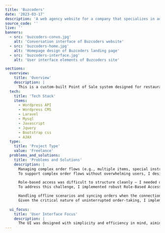 ```yaml
---
title: 'Buzcoders'
date: '2023-03-17'
description: 'A web agency website for a company that specializes in advertising via websites, SEO, paid ads etc. They contacted me for a landing page.'
source_code: ''
live: ''
banners:
  - src: 'buzcoders-convo.jpg'
    alt: 'Conversation interface of Buzcoders website'
  - src: 'buzcoders-home.jpg'
    alt: 'Homepage design of Buzcoders landing page'
  - src: 'buzcoders-interface.jpg'
    alt: 'User interface elements of Buzcoders site'

sections:
  overview:
    title: 'Overview'
    description: |
      This is a custom-built Point of Sale system designed for restaurants, developed as a portfolio project to demonstrate my full-stack web development skills. The application allows staff to take orders, manage tables, track inventory, and process payments through a clean and responsive interface.
  tech:
    title: 'Tech Stack'
    items:
      - Wordpress API
      - Wordpress CMS
      - Laravel
      - Mysql
      - Javascript
      - Jquery 
      - Bootstrap css
      - AJAX
  type:
    title: 'Project Type'
    value: 'Freelance'
  problems_and_solutions:
    title: 'Problems and Solutions'
    description: |
      Managing complex order flows (e.g., multiple items, special instructions, real-time updates) without confusing the UI
      To support complex order flows without overwhelming users, I designed and implemented a modular component system using React. I leveraged Context API and custom hooks for clear and maintainable state management across components. Each order component dynamically renders real-time updates (e.g., item status changes, preparation notes, or delivery time adjustments), maintaining a responsive and intuitive interface. Special attention was given to conditional rendering and adaptive UI patterns to handle edge cases—such as split bills, order modifications, or simultaneous updates—ensuring a seamless experience even under high-volume usage.

      Role-based access was difficult to structure cleanly — I needed different permissions for waitstaff, kitchen staff, and admins
      To address this challenge, I implemented robust Role-Based Access Control (RBAC) using JSON Web Tokens (JWT) and backend middleware. Each user receives a role-encoded token at login, which is validated on every request. Middleware logic determines access rights per endpoint and UI visibility rules based on the role. For example, kitchen staff only see pending preparation items, while admins have full access to analytics and system settings. This approach keeps the UI clean and task-focused for each user group, enhancing both security and usability.

      Handling offline scenarios and syncing orders when the connection is restored
      Given the critical nature of uninterrupted order-taking, I implemented a resilient offline-first approach. Using local storage and a custom sync queue, orders are temporarily stored client-side when connectivity drops. A background process monitors network status and automatically pushes pending orders to the server once the connection is restored, resolving any conflicts gracefully. This ensures that users can continue operations without disruption, preserving data integrity and improving reliability in environments with unstable networks.
      
  ui_focus:
    title: 'User Interface Focus'
    description: |
      The UI was designed with simplicity and efficiency in mind, aiming to replicate the smooth experience of modern POS terminals. I focused on creating an intuitive, clean interface that minimizes user error and supports fast-paced environments like restaurants and cafés.
---
```



